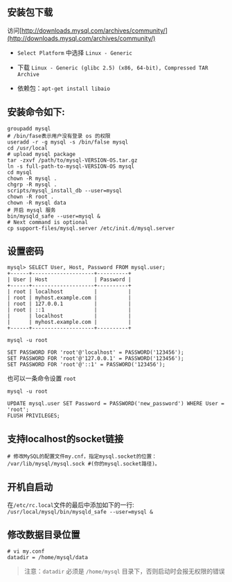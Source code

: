 ## 安装包下载

访问[http://downloads.mysql.com/archives/community/](http://downloads.mysql.com/archives/community/)

* `Select Platform` 中选择 `Linux - Generic`

* 下载 `Linux - Generic (glibc 2.5) (x86, 64-bit), Compressed TAR Archive`

* 依赖包：`apt-get install libaio`

## 安装命令如下:

```
groupadd mysql
# /bin/fase表示用户没有登录 os 的权限
useradd -r -g mysql -s /bin/false mysql
cd /usr/local
# upload mysql package
tar -zxvf /path/to/mysql-VERSION-OS.tar.gz
ln -s full-path-to-mysql-VERSION-OS mysql
cd mysql
chown -R mysql .
chgrp -R mysql .
scripts/mysql_install_db --user=mysql
chown -R root .
chown -R mysql data
# 开启 mysql 服务
bin/mysqld_safe --user=mysql &
# Next command is optional
cp support-files/mysql.server /etc/init.d/mysql.server
```

## 设置密码

```
mysql> SELECT User, Host, Password FROM mysql.user;
+------+--------------------+----------+
| User | Host               | Password |
+------+--------------------+----------+
| root | localhost          |          |
| root | myhost.example.com |          |
| root | 127.0.0.1          |          |
| root | ::1                |          |
|      | localhost          |          |
|      | myhost.example.com |          |
+------+--------------------+----------+
```

```
mysql -u root
```

```
SET PASSWORD FOR 'root'@'localhost' = PASSWORD('123456');
SET PASSWORD FOR 'root'@'127.0.0.1' = PASSWORD('123456');
SET PASSWORD FOR 'root'@'::1' = PASSWORD('123456');
```

也可以一条命令设置 `root`

```
mysql -u root
```

```
UPDATE mysql.user SET Password = PASSWORD('new_password') WHERE User = 'root';
FLUSH PRIVILEGES;
```

## 支持localhost的socket链接

```
# 修改MySQL的配置文件my.cnf，指定mysql.socket的位置：
/var/lib/mysql/mysql.sock #(你的mysql.socket路径)。
```

## 开机自启动

在`/etc/rc.local`文件的最后中添加如下的一行: `/usr/local/mysql/bin/mysqld_safe --user=mysql &`

## 修改数据目录位置

```
# vi my.conf
datadir = /home/mysql/data
```

> 注意：`datadir` 必须是 `/home/mysql` 目录下，否则启动时会报无权限的错误
